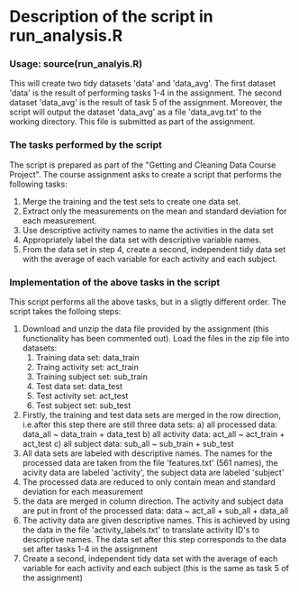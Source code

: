 # Description of the script in run_analysis.R 

### Usage: source(run_analyis.R) 
This will create two tidy datasets 'data' and 'data_avg'. The first dataset
'data' is the result of performing tasks 1-4 in the assignment. The second
dataset 'data_avg' is the result of task 5 of the assignment. Moreover, the
script will output the dataset 'data_avg' as a file 'data_avg.txt' to the
working directory. This file is submitted as part of the assignment. 

### The tasks performed by the script 
The script is prepared as part of the "Getting and Cleaning Data Course Project".
The course assignment asks to create a script that performs the following tasks: 
  1) Merge the training and the test sets to create one data set.
  2) Extract only the measurements on the mean and standard deviation for 
     each measurement.
  3) Use descriptive activity names to name the activities in the data set
  4) Appropriately label the data set with descriptive variable names.
  5) From the data set in step 4, create a second, independent 
     tidy data set with the average of each variable for each activity and
     each subject. 
     
### Implementation of the above tasks in the script
     
This script performs all the above tasks, but in a sligtly different order.
The script takes the folloing steps: 
  1) Download and unzip the data file provided by the assignment (this 
     functionality has been commented out). Load the files in the zip file
     into datasets: 
        1) Training data set:    data_train
        2) Traing activity set:  act_train
        3) Training subject set: sub_train
        4) Test data set:        data_test
        5) Test activity set:    act_test
        6) Test subject set:     sub_test
  2) Firstly, the training and test data sets are merged in the row direction,
     i.e.after this step there are still three data sets:
        a) all processed data: data_all ~ data_train + data_test
        b) all activity data:  act_all  ~ act_train  + act_test
        c) all subject data:   sub_all  ~ sub_train  + sub_test
  3) All data sets are labeled with descriptive names. The names for the
     processed data are taken from the file 'features.txt' (561 names),
     the acivity data are labeled 'activity', the subject data are labeled 'subject'
  4) The processed data are reduced to only contain mean and standard
     deviation for each measurement
  5) the data are merged in column direction. The activity and subject data
     are put in front of the processed data: data ~ act_all + sub_all + data_all
  6) The activity data are given descriptive names. This is achieved by using
     the data in the file 'activity_labels.txt' to translate activity ID's to
     descriptive names.
     The data set after this step corresponds to the data set after tasks 1-4
     in the assignment
  7) Create a second, independent tidy data set with the average of each variable
     for each activity and each subject (this is the same as task 5 of the
     assignment)

